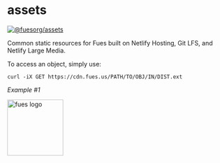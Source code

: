 # assets

[![@fuesorg/assets](https://api.netlify.com/api/v1/badges/55454f3e-3806-47c1-b2d0-d67f6815897d/deploy-status)](https://app.netlify.com/sites/kind-minsky-48db2b/deploys)

Common static resources for Fues built on Netlify Hosting, Git LFS, and Netlify Large Media.

To access an object, simply use:

```
curl -iX GET https://cdn.fues.us/PATH/TO/OBJ/IN/DIST.ext
```

*Example #1*

<img src="https://cdn.fues.us/fuesorg/f-sharp-light.svg" alt="fues logo"  height="128px" />
